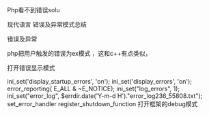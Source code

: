 Php看不到错误solu


现代语言  错误及异常模式总结



错误及异常


php把用户触发的错误为ex模式 ，这和c++有点类似，


打开错误显示模式

ini_set('display_startup_errors', 'on');
ini_set('display_errors', 'on');
error_reporting( E_ALL & ~E_NOTICE);
ini_set("log_errors", 1);
ini_set("error_log", $errdir.date('Y-m-d H')."error_log236_55808.txt");
set_error_handler
register_shutdown_function
打开框架的debug模式

